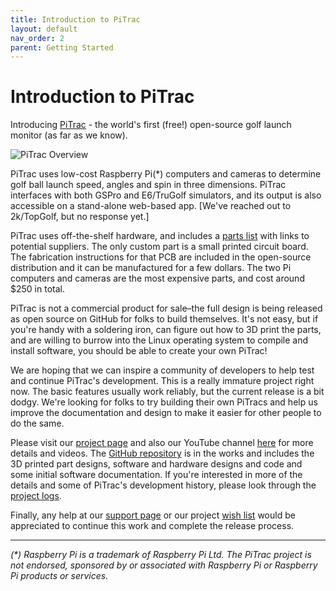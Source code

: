 ```yaml
---
title: Introduction to PiTrac
layout: default
nav_order: 2
parent: Getting Started
---
```


# Introduction to PiTrac

Introducing [PiTrac](https://hackaday.io/project/195042-pitrac-the-diy-golf-launch-monitor) - the world's first (free!) open-source golf launch monitor (as far as we know).

![PiTrac Overview](https://github.com/user-attachments/assets/fbdc9825-b340-47b5-83ad-6c58d4588f34)

PiTrac uses low-cost Raspberry Pi(\*) computers and cameras to determine golf ball launch speed, angles and spin in three dimensions.  PiTrac interfaces with both GSPro and E6/TruGolf simulators, and its output is also accessible on a stand-alone web-based app.  [We've reached out to 2k/TopGolf, but no response yet.]

PiTrac uses off-the-shelf hardware, and includes a [parts list](../hardware/parts-list.md) with links to potential suppliers.  The only custom part is a small printed circuit board.  The fabrication instructions for that PCB are included in the open-source distribution and it can be manufactured for a few dollars.  The two Pi computers and cameras are the most expensive parts, and cost around $250 in total.

PiTrac is not a commercial product for sale–the full design is being released as open source on GitHub for folks to build themselves.  It's not easy, but if you're handy with a soldering iron, can figure out how to 3D print the parts, and are willing to burrow into the Linux operating system to compile and install software, you should be able to create your own PiTrac!

We are hoping that we can inspire a community of developers to help test and continue PiTrac's development.  This is a really immature project right now.  The basic features usually work reliably, but the current release is a bit dodgy.  We're looking for folks to try building their own PiTracs and help us improve the documentation and design to make it easier for other people to do the same.

Please visit our [project page](https://hackaday.io/project/195042-pitrac-the-diy-golf-launch-monitor) and also our YouTube channel [here](https://www.youtube.com/@PiTrac) for more details and videos.  The [GitHub repository](https://github.com/jamespilgrim/PiTrac) is in the works and includes the 3D printed part designs, software and hardware designs and code and some initial software documentation.  If you're interested in more of the details and some of PiTrac's development history, please look through the [project logs](https://hackaday.io/project/195042-pitrac-the-diy-golf-launch-monitor#menu-logs).

Finally, any help at our [support page](https://ko-fi.com/Pitrac) or our project [wish list](https://www.amazon.com/registries/gl/guest-view/11PSDIVICY8UX) would be appreciated to continue this work and complete the release process.

---
*(\*) Raspberry Pi is a trademark of Raspberry Pi Ltd.  The PiTrac project is not endorsed, sponsored by or associated with Raspberry Pi or Raspberry Pi products or services.*